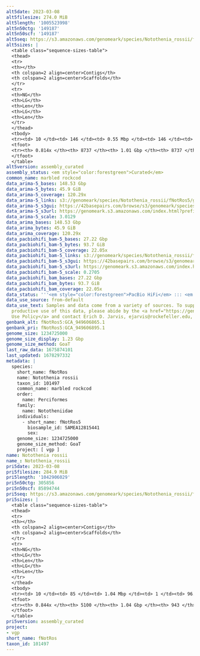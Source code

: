 ```yaml
---
alt5date: 2023-03-08
alt5filesize: 274.0 MiB
alt5length: '1005523998'
alt5n50ctg: '149187'
alt5n50scf: '149187'
alt5seq: https://s3.amazonaws.com/genomeark/species/Notothenia_rossii/fNotRos5/assembly_curated/fNotRos5.alt.cur.20230308.fasta.gz
alt5sizes: |
  <table class="sequence-sizes-table">
  <thead>
  <tr>
  <th></th>
  <th colspan=2 align=center>Contigs</th>
  <th colspan=2 align=center>Scaffolds</th>
  </tr>
  <tr>
  <th>NG</th>
  <th>LG</th>
  <th>Len</th>
  <th>LG</th>
  <th>Len</th>
  </tr>
  </thead>
  <tbody>
  <tr><td> 10 </td><td> 146 </td><td> 0.55 Mbp </td><td> 146 </td><td> 0.55 Mbp </td></tr><tr><td> 20 </td><td> 427 </td><td> 365.16 Kbp </td><td> 427 </td><td> 365.16 Kbp </td></tr><tr><td> 30 </td><td> 817 </td><td> 275.38 Kbp </td><td> 817 </td><td> 275.38 Kbp </td></tr><tr><td> 40 </td><td> 1341 </td><td> 203.00 Kbp </td><td> 1341 </td><td> 203.00 Kbp </td></tr><tr style="background-color:#cccccc;"><td> 50 </td><td> 2049 </td><td> 149.19 Kbp </td><td> 2049 </td><td> 149.19 Kbp </td></tr><tr><td> 60 </td><td> 3038 </td><td> 103.61 Kbp </td><td> 3038 </td><td> 103.61 Kbp </td></tr><tr><td> 70 </td><td> 4580 </td><td> 61.33 Kbp </td><td> 4580 </td><td> 61.33 Kbp </td></tr><tr><td> 80 </td><td> 7743 </td><td> 22.77 Kbp </td><td> 7743 </td><td> 22.77 Kbp </td></tr><tr><td> 90 </td><td> 0 </td><td>  </td><td> 0 </td><td>  </td></tr><tr><td> 100 </td><td> 0 </td><td>  </td><td> 0 </td><td>  </td></tr></tbody>
  <tfoot>
  <tr><th> 0.814x </th><th> 8737 </th><th> 1.01 Gbp </th><th> 8737 </th><th> 1.01 Gbp </th></tr>
  </tfoot>
  </table>
alt5version: assembly_curated
assembly_status: <em style="color:forestgreen">Curated</em>
common_name: marbled rockcod
data_arima-5_bases: 148.53 Gbp
data_arima-5_bytes: 45.9 GiB
data_arima-5_coverage: 120.29x
data_arima-5_links: s3://genomeark/species/Notothenia_rossii/fNotRos5/genomic_data/arima/<br>
data_arima-5_s3gui: https://42basepairs.com/browse/s3/genomeark/species/Notothenia_rossii/fNotRos5/genomic_data/arima/
data_arima-5_s3url: https://genomeark.s3.amazonaws.com/index.html?prefix=species/Notothenia_rossii/fNotRos5/genomic_data/arima/
data_arima-5_scale: 3.0129
data_arima_bases: 148.53 Gbp
data_arima_bytes: 45.9 GiB
data_arima_coverage: 120.29x
data_pacbiohifi_bam-5_bases: 27.22 Gbp
data_pacbiohifi_bam-5_bytes: 93.7 GiB
data_pacbiohifi_bam-5_coverage: 22.05x
data_pacbiohifi_bam-5_links: s3://genomeark/species/Notothenia_rossii/fNotRos5/genomic_data/pacbio_hifi/<br>
data_pacbiohifi_bam-5_s3gui: https://42basepairs.com/browse/s3/genomeark/species/Notothenia_rossii/fNotRos5/genomic_data/pacbio_hifi/
data_pacbiohifi_bam-5_s3url: https://genomeark.s3.amazonaws.com/index.html?prefix=species/Notothenia_rossii/fNotRos5/genomic_data/pacbio_hifi/
data_pacbiohifi_bam-5_scale: 0.2705
data_pacbiohifi_bam_bases: 27.22 Gbp
data_pacbiohifi_bam_bytes: 93.7 GiB
data_pacbiohifi_bam_coverage: 22.05x
data_status: '''<em style="color:forestgreen">PacBio HiFi</em> ::: <em style="color:forestgreen">Arima</em>'''
data_use_source: from-default
data_use_text: Samples and data come from a variety of sources. To support fair and
  productive use of this data, please abide by the <a href="https://genome10k.soe.ucsc.edu/data-use-policies/">Data
  Use Policy</a> and contact Erich D. Jarvis, ejarvis@rockefeller.edu, with any questions.
genbank_alt: fNotRos5:GCA_949606865.1
genbank_pri: fNotRos5:GCA_949606895.1
genome_size: 1234725000
genome_size_display: 1.23 Gbp
genome_size_method: GoaT
last_raw_data: 1675874101
last_updated: 1678297332
metadata: |
  species:
    short_name: fNotRos
    name: Notothenia rossii
    taxon_id: 101497
    common_name: marbled rockcod
    order:
      name: Perciformes
    family:
      name: Nototheniidae
    individuals:
      - short_name: fNotRos5
        biosample_id: SAMEA12815441
        sex:
    genome_size: 1234725000
    genome_size_method: GoaT
    project: [ vgp ]
name: Notothenia rossii
name_: Notothenia_rossii
pri5date: 2023-03-08
pri5filesize: 284.9 MiB
pri5length: '1042906029'
pri5n50ctg: 305856
pri5n50scf: 85894744
pri5seq: https://s3.amazonaws.com/genomeark/species/Notothenia_rossii/fNotRos5/assembly_curated/fNotRos5.pri.cur.20230308.fasta.gz
pri5sizes: |
  <table class="sequence-sizes-table">
  <thead>
  <tr>
  <th></th>
  <th colspan=2 align=center>Contigs</th>
  <th colspan=2 align=center>Scaffolds</th>
  </tr>
  <tr>
  <th>NG</th>
  <th>LG</th>
  <th>Len</th>
  <th>LG</th>
  <th>Len</th>
  </tr>
  </thead>
  <tbody>
  <tr><td> 10 </td><td> 85 </td><td> 1.04 Mbp </td><td> 1 </td><td> 96.85 Mbp </td></tr><tr><td> 20 </td><td> 232 </td><td> 0.70 Mbp </td><td> 2 </td><td> 96.53 Mbp </td></tr><tr><td> 30 </td><td> 435 </td><td> 0.54 Mbp </td><td> 3 </td><td> 96.43 Mbp </td></tr><tr><td> 40 </td><td> 700 </td><td> 406.00 Kbp </td><td> 5 </td><td> 89.68 Mbp </td></tr><tr style="background-color:#cccccc;"><td> 50 </td><td> 1050 </td><td style="background-color:#ff8888;"> 305.86 Kbp </td><td> 6 </td><td style="background-color:#88ff88;"> 85.89 Mbp </td></tr><tr><td> 60 </td><td> 1520 </td><td> 222.29 Kbp </td><td> 8 </td><td> 82.49 Mbp </td></tr><tr><td> 70 </td><td> 2206 </td><td> 145.33 Kbp </td><td> 9 </td><td> 65.36 Mbp </td></tr><tr><td> 80 </td><td> 3418 </td><td> 66.19 Kbp </td><td> 18 </td><td> 1.60 Mbp </td></tr><tr><td> 90 </td><td> 0 </td><td>  </td><td> 0 </td><td>  </td></tr><tr><td> 100 </td><td> 0 </td><td>  </td><td> 0 </td><td>  </td></tr></tbody>
  <tfoot>
  <tr><th> 0.844x </th><th> 5100 </th><th> 1.04 Gbp </th><th> 943 </th><th> 1.04 Gbp </th></tr>
  </tfoot>
  </table>
pri5version: assembly_curated
project:
- vgp
short_name: fNotRos
taxon_id: 101497
---
```

